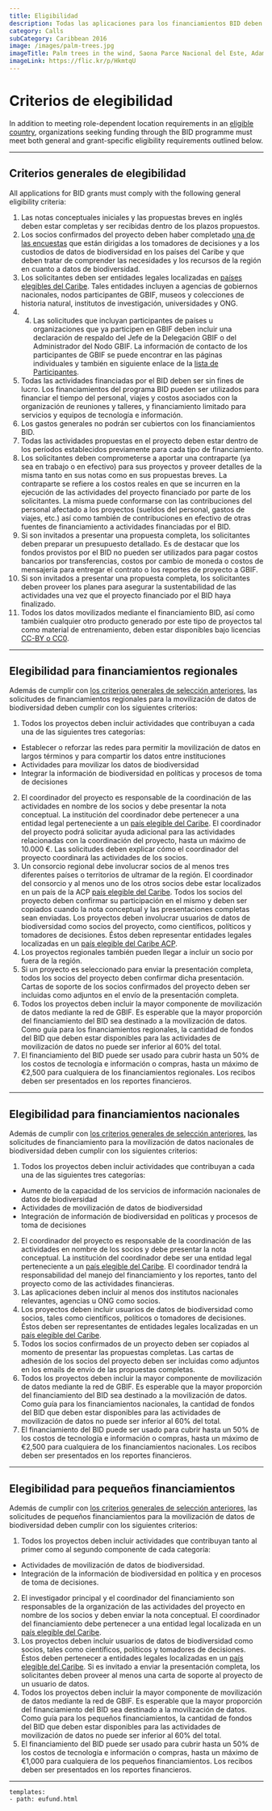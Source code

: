 ```yaml
---
title: Eligibilidad
description: Todas las aplicaciones para los financiamientos BID deben cumplir con los siguientes criterios generales de elegibilidad.
category: Calls
subCategory: Caribbean 2016
image: /images/palm-trees.jpg
imageTitle: Palm trees in the wind, Saona Parce Nacional del Este, Adamanay, La Altagracia, Dominican Republic. CC BY-NC-SA 2015, Reinhard Link
imageLink: https://flic.kr/p/HkmtqU
---
```

# Criterios de elegibilidad

In addition to meeting role-dependent location requirements in an [eligible country](../eligible-countries), organizations seeking funding through the BID programme must meet both general and grant-specific eligibility requirements outlined below. 

<!-- toc -->
<!-- tocstop -->

-----------------------

## Criterios generales de elegibilidad<a name="general"></a>

All applications for BID grants must comply with the following general eligibility criteria:

1.	Las notas conceptuales iniciales y las propuestas breves en inglés deben estar completas y ser recibidas dentro de los plazos propuestos.
2.	Los socios confirmados del proyecto deben haber completado [una de las encuestas](http://www.gbif.org/newsroom/news/BID-caribbean-surveys) que están dirigidas a los tomadores de decisiones y a los custodios de datos de biodiversidad en los países del Caribe y que deben tratar de comprender las necesidades y los recursos de la región en cuanto a datos de biodiversidad.
3. Los solicitantes deben ser entidades legales localizadas en [países elegibles del Caribe](../eligible-countries). Tales entidades incluyen a agencias de gobiernos nacionales, nodos participantes de GBIF, museos y colecciones de historia natural, institutos de investigación, universidades y ONG.
4. 4.	Las solicitudes que incluyan participantes de países u organizaciones que ya participen en GBIF deben incluir una declaración de respaldo del Jefe de la Delegación GBIF o del Administrador del Nodo GBIF. La información de contacto de los participantes de GBIF se puede encontrar en las páginas individuales y también en siguiente enlace de la [lista de Participantes](http://www.gbif.org/participation/participant-list).
5.	Todas las actividades financiadas por el BID deben ser sin fines de lucro. Los financiamientos del programa BID pueden ser utilizados para financiar el tiempo del personal, viajes y costos asociados con la organización de reuniones y talleres, y financiamiento limitado para servicios y equipos de tecnología e información. 
6.	Los gastos generales no podrán ser cubiertos con los financiamientos BID. 
7.	Todas las actividades propuestas en el proyecto deben estar dentro de los períodos establecidos previamente para cada tipo de financiamiento.
8.	Los solicitantes deben comprometerse a aportar una contraparte (ya sea en trabajo o en efectivo) para sus proyectos y proveer detalles de la misma tanto en sus notas como en sus propuestas breves. La contraparte se refiere a los costos reales en que se incurren en la ejecución de las actividades del proyecto financiado por parte de los solicitantes. La misma puede conformarse con las contribuciones del personal afectado a los proyectos (sueldos del personal, gastos de viajes, etc.) así como también de contribuciones en efectivo de otras fuentes de financiamiento a actividades financiadas por el BID. 
9.	Si son invitados a presentar una propuesta completa, los solicitantes deben preparar un presupuesto detallado. Es de destacar que los fondos provistos por el BID no pueden ser utilizados para pagar costos bancarios por transferencias, costos por cambio de moneda o costos de mensajería para entregar el contrato o los reportes de proyecto a GBIF.
10.	Si son invitados a presentar una propuesta completa, los solicitantes deben proveer los planes para asegurar la sustentabilidad de las actividades una vez que el proyecto financiado por el BID haya finalizado. 
11.	Todos los datos movilizados mediante el financiamiento BID, así como también cualquier otro producto generado por este tipo de proyectos tal como material de entrenamiento, deben estar disponibles bajo licencias [CC-BY o CC0](http://www.gbif.org/newsroom/news/data-licensing-and-endorsement).

-----------------------

## Elegibilidad para financiamientos regionales

Además de cumplir con [los criterios generales de selección anteriores](#general), las solicitudes de financiamientos regionales para la movilización de datos de biodiversidad deben cumplir con los siguientes criterios:

1. Todos los proyectos deben incluir actividades que contribuyan a cada una de las siguientes tres categorías:
  + Establecer o reforzar las redes para permitir la movilización de datos en largos términos y para compartir los datos entre instituciones
  + Actividades para movilizar los datos de biodiversidad
  + Integrar la información de biodiversidad en políticas y procesos de toma de decisiones
2. El coordinador del proyecto es responsable de la coordinación de las actividades en nombre de los socios y debe presentar la nota conceptual. La institución del coordinador debe pertenecer a una entidad legal perteneciente a un [país elegible del Caribe](../eligible-countries). El coordinador del proyecto  podrá solicitar ayuda adicional para las actividades relacionadas con la coordinación del proyecto, hasta un máximo de 10.000 €. Las solicitudes deben explicar cómo el coordinador del proyecto coordinará las actividades de los socios.
3.	Un consorcio regional debe involucrar socios de al menos tres diferentes países o territorios de ultramar de la región. El coordinador del consorcio y al menos uno de los otros socios debe estar localizados en un país de la ACP [país elegible del Caribe](../eligible-countries). Todos los socios del proyecto deben confirmar su participación en el mismo y deben ser copiados cuando la nota conceptual y las presentaciones completas sean enviadas. Los proyectos deben involucrar usuarios de datos de biodiversidad como socios del proyecto, como científicos, políticos y tomadores de decisiones. Éstos deben representar entidades legales localizadas en un [país elegible del Caribe ACP](../eligible-countries).
4. Los proyectos regionales también pueden llegar a incluir un socio por fuera de la región.
5. Si un proyecto es seleccionado para enviar la presentación completa, todos los socios del proyecto deben confirmar dicha presentación. Cartas de soporte de los socios confirmados del proyecto deben ser incluidas como adjuntos en el envío de la presentación completa.
6. Todos los proyectos deben incluir la mayor componente de movilización de datos mediante la red de GBIF. Es esperable que la mayor proporción del financiamiento del BID sea destinado a la movilización de datos. Como guía para los financiamientos regionales, la cantidad de fondos del BID que deben estar disponibles para las actividades de movilización de datos no puede ser inferior al 60% del total.
7. El financiamiento del BID puede ser usado para cubrir hasta un 50% de los costos de tecnología e información o compras, hasta un máximo de €2,500 para cualquiera de los financiamientos regionales. Los recibos deben ser presentados en los reportes financieros.

-----------------------

## Elegibilidad para financiamientos nacionales

Además de cumplir con [los criterios generales de selección anteriores](#general), las solicitudes de financiamiento para la movilización de datos nacionales de biodiversidad deben cumplir con los siguientes criterios:

1.	Todos los proyectos deben incluir actividades que contribuyan a cada una de las siguientes tres categorías:
  + Aumento de la capacidad de los servicios de información nacionales de datos de biodiversidad
  + Actividades de movilización de datos de biodiversidad
  + Integración de información de biodiversidad en políticas y procesos de toma de decisiones
2.	El coordinador del proyecto es responsable de la coordinación de las actividades en nombre de los socios y debe presentar la nota conceptual. La institución del coordinador debe ser una entidad legal perteneciente a un [país elegible del Caribe](../eligible-countries). El coordinador tendrá la responsabilidad del manejo del financiamiento y los reportes, tanto del proyecto como de las actividades financieras. 
3.	Las aplicaciones deben incluir al menos dos institutos nacionales relevantes, agencias u ONG como socios. 
4.	Los proyectos deben incluir usuarios de datos de biodiversidad como socios, tales como científicos, políticos o tomadores de decisiones. Éstos deben ser representantes de entidades legales localizadas en un [país elegible del Caribe](../eligible-countries).
5.	Todos los socios confirmados de un proyecto deben ser copiados al momento de presentar las propuestas completas. Las cartas de adhesión de los socios del proyecto deben ser incluidas como adjuntos en los emails de envío de las propuestas completas.
6.	Todos los proyectos deben incluir la mayor componente de movilización de datos mediante la red de GBIF. Es esperable que la mayor proporción del financiamiento del BID sea destinado a la movilización de datos. Como guía para los financiamientos nacionales, la cantidad de fondos del BID que deben estar disponibles para las actividades de movilización de datos no puede ser inferior al 60% del total.
7.	El financiamiento del BID puede ser usado para cubrir hasta un 50% de los costos de tecnología e información o compras, hasta un máximo de €2,500 para cualquiera de los financiamientos nacionales. Los recibos deben ser presentados en los reportes financieros. 

-----------------------

## Elegibilidad para pequeños financiamientos

Además de cumplir con [los criterios generales de selección anteriores](#general), las solicitudes de pequeños financiamientos para la movilización de datos de biodiversidad deben cumplir con los siguientes criterios:

1. Todos los proyectos deben incluir actividades que contribuyan tanto al primer como al segundo componente de cada categoría:
+ Actividades de movilización de datos de biodiversidad.
+ Integración de la información de biodiversidad en política y en procesos de toma de decisiones.
2. El investigador principal y el coordinador del financiamiento son responsables de la organización de las actividades del proyecto en nombre de los socios y deben enviar la nota conceptual. El coordinador del financiamiento debe pertenecer a una entidad legal localizada en un [país elegible del Caribe](../eligible-countries).
3. Los proyectos deben incluir usuarios de datos de biodiversidad como socios, tales como científicos, políticos y tomadores de decisiones. Éstos deben pertenecer a entidades legales localizadas en un [país elegible del Caribe](../eligible-countries). Si es invitado a enviar la presentación completa, los solicitantes deben proveer al menos una carta de soporte al proyecto de un usuario de datos.
4. Todos los proyectos deben incluir la mayor componente de movilización de datos mediante la red de GBIF. Es esperable que la mayor proporción del financiamiento del BID sea destinado a la movilización de datos. Como guía para los pequeños financiamientos, la cantidad de fondos del BID que deben estar disponibles para las actividades de movilización de datos no puede ser inferior al 60% del total.
5. El financiamiento del BID puede ser usado para cubrir hasta un 50% de los costos de tecnología e información o compras, hasta un máximo de €1,000 para cualquiera de los pequeños financiamientos. Los recibos deben ser presentados en los reportes financieros.

--------

```styledYaml
templates:
- path: eufund.html
```

